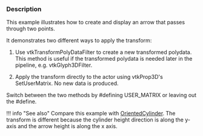### Description

This example illustrates how to create and display an arrow that passes through two points.

It demonstrates two different ways to apply the transform:

1. Use vtkTransformPolyDataFilter to create a new transformed polydata. This method is useful if the transformed polydata is needed later in the pipeline, e.g. vtkGlyph3DFilter.

2. Apply the transform directly to the actor using vtkProp3D's SetUserMatrix. No new data is produced.

Switch between the two methods by #defining USER_MATRIX or leaving out the #define.

!!! info "See also"
    Compare this example with [OrientedCylinder](../OrientedCylinder). The transform is different because the cylinder height direction is along the y-axis and the arrow height is along the x axis.
